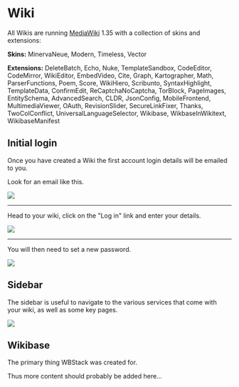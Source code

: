 # Wiki

All Wikis are running [MediaWiki](https://www.mediawiki.org) 1.35 with a collection of skins and extensions:

**Skins:** MinervaNeue, Modern, Timeless, Vector

**Extensions:** DeleteBatch, Echo, Nuke, TemplateSandbox, CodeEditor, CodeMirror, WikiEditor,
EmbedVideo, Cite, Graph, Kartographer, Math, ParserFunctions, Poem, Score, WikiHiero, Scribunto,
SyntaxHighlight, TemplateData, ConfirmEdit, ReCaptchaNoCaptcha, TorBlock, PageImages,
EntitySchema, AdvancedSearch, CLDR, JsonConfig, MobileFrontend, MultimediaViewer,
OAuth, RevisionSlider, SecureLinkFixer, Thanks, TwoColConflict, UniversalLanguageSelector,
Wikibase, WikbaseInWikitext, WikibaseManifest

## Initial login

Once you have created a Wiki the first account login details will be emailed to you.

Look for an email like this.

![](https://i.imgur.com/drpdiIJ.png)

---

Head to your wiki, click on the "Log in" link and enter your details.

![](https://i.imgur.com/svjqX2B.png)

---

You will then need to set a new password.

![](https://i.imgur.com/H6BQ4Vt.png)

## Sidebar

The sidebar is useful to navigate to the various services that come with your wiki, as well as some key pages.

![](https://i.imgur.com/VknGyiC.png)

## Wikibase

The primary thing WBStack was created for.

Thus more content should probably be added here...

